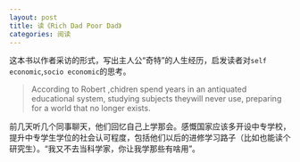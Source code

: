 ```yaml
---
layout: post
title: 读《Rich Dad Poor Dad》
categories: 阅读
---
```

这本书以作者采访的形式，写出主人公“奇特”的人生经历，启发读者对`self economic`,`socio economic`的思考。
> According to Robert ,chidren spend years in an antiquated educational system, studying subjects theywill never use, preparing for a world that no longer exists.

前几天听几个同事聊天，他们回忆自己上学那会。感慨国家应该多开设中专学校，提升中专学生学位的社会认可程度，包括他们以后的进修学习路子（比如也能读个研究生）。“我又不去当科学家，你让我学那些有啥用”。
